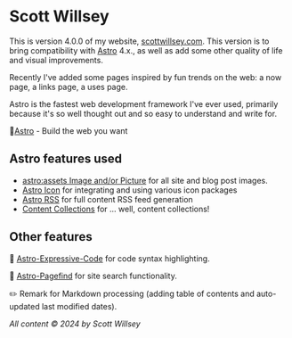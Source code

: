 # Scott Willsey

This is version 4.0.0 of my website, [scottwillsey.com](https://scottwillsey.com). This version is to bring compatibility with [Astro](https://astro.build) 4.x., as well as add some other quality of life and visual improvements.

Recently I've added some pages inspired by fun trends on the web: a now page, a links page, a uses page.

Astro is the fastest web development framework I've ever used, primarily because it's so well thought out and so easy to understand and write for.

🚀[Astro](https://astro.build/) - Build the web you want

## Astro features used

- [astro:assets Image and/or Picture](https://docs.astro.build/en/guides/images/) for all site and blog post images.
- [Astro Icon](https://github.com/natemoo-re/astro-icon) for integrating and using various icon packages
- [Astro RSS](https://www.npmjs.com/package/@astrojs/rss) for full content RSS feed generation
- [Content Collections](https://docs.astro.build/en/guides/content-collections/) for ... well, content collections!

## Other features

🔖 [Astro-Expressive-Code](https://github.com/expressive-code/expressive-code/tree/main/packages/astro-expressive-code) for code syntax highlighting.

🔎 [Astro-Pagefind](https://github.com/shishkin/astro-pagefind) for site search functionality.

✏️ Remark for Markdown processing (adding table of contents and auto-updated last modified dates).

_All content &copy; 2024 by Scott Willsey_
